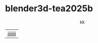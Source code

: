 # blender3d-tea2025b

<div align="center">
kk
</div>

<div align="center">
<a>
<table align="center">
  <tr>
    <td align="left">jjjjjjj</td>
  </tr>
  </table>
  </a>
  </div>
